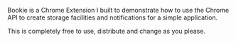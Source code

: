 Bookie is a Chrome Extension I built to demonstrate how to use the Chrome API to create storage facilities and notifications for a simple application.

This is completely free to use, distribute and change as you please.
